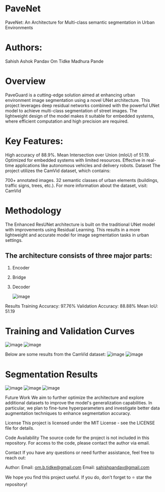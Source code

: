 # PaveNet
PaveNet: An Architecture for Multi-class semantic segmentation in Urban Environments

# Authors:
Sahish Ashok Pandav
Om Tidke
Madhura Pande


# Overview
PaveGuard is a cutting-edge solution aimed at enhancing urban environment image segmentation using a novel UNet architecture. This project leverages deep residual networks combined with the powerful UNet model to achieve multi-class segmentation of street images. The lightweight design of the model makes it suitable for embedded systems, where efficient computation and high precision are required.

# Key Features:
High accuracy of 88.9%.
Mean Intersection over Union (mIoU) of 51.19.
Optimized for embedded systems with limited resources.
Effective in real-time applications like autonomous vehicles and delivery robots.
Dataset
The project utilizes the CamVid dataset, which contains:

700+ annotated images.
32 semantic classes of urban elements (buildings, traffic signs, trees, etc.).
For more information about the dataset, visit: CamVid

# Methodology
The Enhanced ResUNet architecture is built on the traditional UNet model with improvements using Residual Learning. This results in a more lightweight and accurate model for image segmentation tasks in urban settings.

## The architecture consists of three major parts:

1. Encoder
2. Bridge
3. Decoder

   ![image](https://github.com/user-attachments/assets/a4337bd7-dc96-4644-a72d-53fb20bc337b)

Results
Training Accuracy: 97.76%
Validation Accuracy: 88.88%
Mean IoU: 51.19

# Training and Validation Curves
![image](https://github.com/user-attachments/assets/ee6bb58d-ed4a-4055-8710-ab4be642a607)
![image](https://github.com/user-attachments/assets/f4939858-14e2-4ca5-aa2e-bd340c4fcf55)

Below are some results from the CamVid dataset:
![image](https://github.com/user-attachments/assets/fe645f97-e583-47a3-abbc-bde60b04179a)
![image](https://github.com/user-attachments/assets/bb8fd3f9-d356-44a3-a44e-6a47171854c9)


# Segmentation Results
![image](https://github.com/user-attachments/assets/e9350a54-5a7a-4695-b7cf-60a655d0ca96)
![image](https://github.com/user-attachments/assets/c382e89a-771c-4ac2-b86a-887e4261801c)
![image](https://github.com/user-attachments/assets/6ba0f43b-3838-416b-8bb5-4274141c505b)

Future Work
We aim to further optimize the architecture and explore additional datasets to improve the model's generalization capabilities. In particular, we plan to fine-tune hyperparameters and investigate better data augmentation techniques to enhance segmentation accuracy.

License
This project is licensed under the MIT License - see the LICENSE file for details.

Code Availability
The source code for the project is not included in this repository. For access to the code, please contact the author via email.

Contact
If you have any questions or need further assistance, feel free to reach out:

Author:
Email: om.b.tidke@gmail.com
Email: sahishpandav@gmail.com

We hope you find this project useful. If you do, don't forget to ⭐ star the repository!

